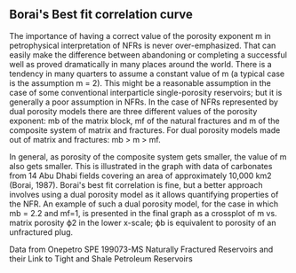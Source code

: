 ## Borai's Best fit correlation curve
The importance of having a correct value of the porosity exponent m in petrophysical interpretation of NFRs is never over-emphasized. That can easily make the difference between abandoning or completing a successful well as proved dramatically in many places around the world. There is a tendency in many quarters to assume a constant value of m (a typical case is the assumption m = 2). This might be a reasonable assumption in the case of some conventional interparticle single-porosity reservoirs; but it is generally a poor assumption in NFRs. In the case of NFRs represented by dual porosity models there are three different values of the porosity exponent: mb of the matrix block, mf of the natural fractures and m of the composite system of matrix and fractures. For dual porosity models made out of matrix and fractures: mb > m > mf.

In general, as porosity of the composite system gets smaller, the value of m also gets smaller. This is illustrated in the graph with data of carbonates from 14 Abu Dhabi fields covering an area of approximately 10,000 km2 (Borai, 1987). Borai's best fit correlation is fine, but a better approach involves using a dual porosity model as it allows quantifying properties of the NFR. An example of such a dual porosity model, for the case in which mb = 2.2 and mf=1, is presented in the final graph as a crossplot of m vs. matrix porosity ϕ2 in the lower x-scale; ϕb is equivalent to porosity of an unfractured plug. 

Data from Onepetro SPE 199073-MS Naturally Fractured Reservoirs and their Link to Tight and Shale Petroleum Reservoirs 
